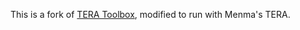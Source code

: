 This is a fork of [TERA Toolbox](https://github.com/tera-toolbox/tera-toolbox), modified to run with Menma's TERA.
